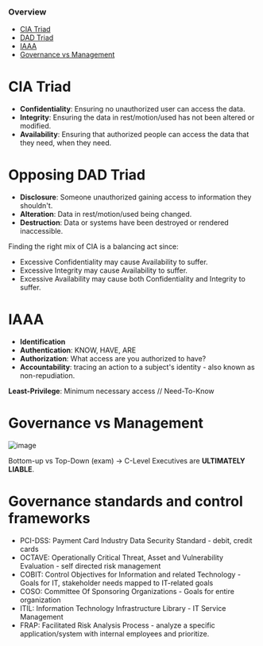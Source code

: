 ### Overview
- [CIA Triad](#cia-triad)
- [DAD Triad](#opposing-dad-triad)
- [IAAA](#iaaa)
- [Governance vs Management](#governance-vs-management)

# CIA Triad
- **Confidentiality**: Ensuring no unauthorized user can access the data.
- **Integrity**: Ensuring the data in rest/motion/used has not been altered or modified.
- **Availability**: Ensuring that authorized people can access the data that they need, when they need.
# Opposing DAD Triad
- **Disclosure**: Someone unauthorized gaining access to information they shouldn't.
- **Alteration**: Data in rest/motion/used being changed.
- **Destruction**: Data or systems have been destroyed or rendered inaccessible.

Finding the right mix of CIA is a balancing act since:
- Excessive Confidentiality may cause Availability to suffer.
- Excessive Integrity may cause Availability to suffer.
- Excessive Availability may cause both Confidentiality and Integrity to suffer.

# IAAA
- **Identification**
- **Authentication**: KNOW, HAVE, ARE
- **Authorization**: What access are you authorized to have?
- **Accountability**: tracing an action to a subject's identity - also known as non-repudiation.

**Least-Privilege**: Minimum necessary access // Need-To-Know

# Governance vs Management
![image](https://github.com/0xScorpio/Certifications/assets/140411254/7742d50d-698e-4cdb-ac5a-e79e4f9157b9)

Bottom-up vs Top-Down (exam) -> C-Level Executives are **ULTIMATELY LIABLE**.

# Governance standards and control frameworks
- PCI-DSS: Payment Card Industry Data Security Standard - debit, credit cards
- OCTAVE: Operationally Critical Threat, Asset and Vulnerability Evaluation - self directed risk management
- COBIT: Control Objectives for Information and related Technology - Goals for IT, stakeholder needs mapped to IT-related goals
- COSO: Committee Of Sponsoring Organizations - Goals for entire organization
- ITIL: Information Technology Infrastructure Library - IT Service Management
- FRAP: Facilitated Risk Analysis Process - analyze a specific application/system with internal employees and prioritize.

#
